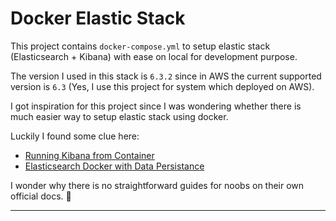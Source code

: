 # Docker Elastic Stack

This project contains `docker-compose.yml` to setup elastic stack (Elasticsearch + Kibana) with ease on local for development purpose.

The version I used in this stack is `6.3.2` since in AWS the current supported version is `6.3` (Yes, I use this project for system which deployed on AWS).

I got inspiration for this project since I was wondering whether there is much easier way to setup elastic stack using docker.

Luckily I found some clue here:

- [Running Kibana from Container](https://stackoverflow.com/questions/49088327/running-a-local-kibana-in-a-container)
- [Elasticsearch Docker with Data Persistance](https://stackoverflow.com/questions/51201699/elasticsearch-docker-image-with-data-persistence)

I wonder why there is no straightforward guides for noobs on their own official docs. 🤔

---